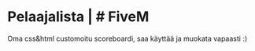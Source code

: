 # Pelaajalista | # FiveM
Oma css&amp;html customoitu scoreboardi, saa käyttää ja muokata vapaasti :)
